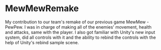 # MewMewRemake

My contribution to our team's remake of our previous game MewMew - PewPew.
I was in charge of making all of the enemies' movement, health and attacks, same with the player.
I also got familiar with Unity's new input system, did all controls with it and the ability to rebind the controls with the help of Unity's rebind sample scene.
